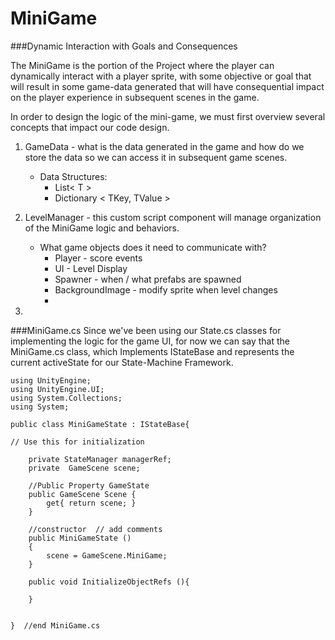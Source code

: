 # MiniGame

###Dynamic Interaction with Goals and Consequences

The MiniGame is the portion of the Project where the player can dynamically interact with a player sprite, with some objective or goal that will result in some game-data generated that will have consequential impact on the player experience in subsequent scenes in the game.

In order to design the logic of the mini-game, we must first overview several concepts that impact our code design.

1.  GameData - what is the data generated in the game and how do we store the data so we can access it in subsequent game scenes.
	- Data Structures:  
		- List< T >  
		- Dictionary < TKey, TValue > 
	
2.  LevelManager - this custom script component will manage organization of the MiniGame logic and behaviors.
	- What game objects does it need to communicate with?
		- Player - score events
		- UI - Level Display
		- Spawner - when / what prefabs are spawned
		- BackgroundImage - modify sprite when level changes
		- 
3.   

###MiniGame.cs 
Since we've been using our State.cs classes for implementing the logic for the game UI, for now we can say that the MiniGame.cs class, which Implements IStateBase and  represents the current activeState for our State-Machine Framework.  


```
using UnityEngine;
using UnityEngine.UI;
using System.Collections;
using System;

public class MiniGameState : IStateBase{

// Use this for initialization
	
    private StateManager managerRef;
	private  GameScene scene;

	//Public Property GameState
	public GameScene Scene {
		get{ return scene; }
	}

	//constructor  // add comments
	public MiniGameState ()
	{
		scene = GameScene.MiniGame;
	}

	public void InitializeObjectRefs (){
			
 	}


}  //end MiniGame.cs

```
